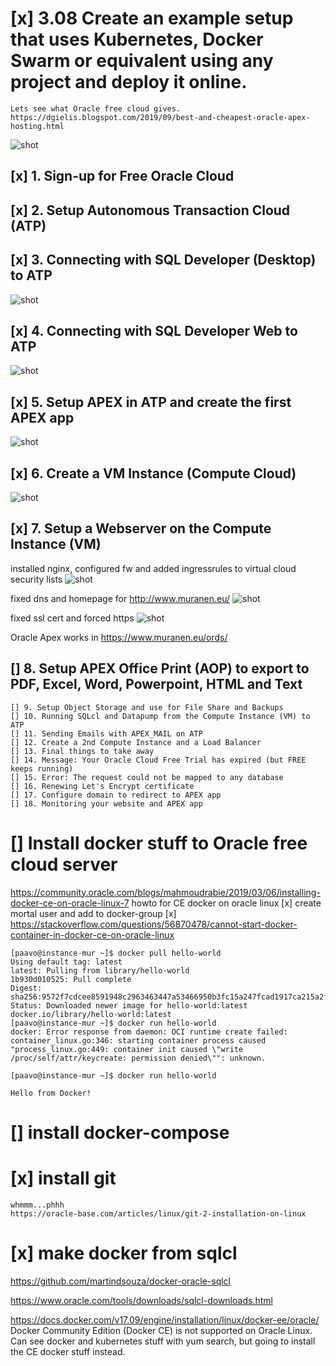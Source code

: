 # [x] 3.08 Create an example setup that uses Kubernetes, Docker Swarm or equivalent using any project and deploy it online.

    Lets see what Oracle free cloud gives.
    https://dgielis.blogspot.com/2019/09/best-and-cheapest-oracle-apex-hosting.html

![shot](./greenbuttons-www.muranen.eu.png)

## [x] 1. Sign-up for Free Oracle Cloud
## [x] 2. Setup Autonomous Transaction Cloud (ATP)
## [x] 3. Connecting with SQL Developer (Desktop) to ATP
![shot](./STEP3-Always-free-Oracle-Cloud-ATP-admin-via-desktop-SqlDeveloper.png)

## [x] 4. Connecting with SQL Developer Web to ATP
![shot](./STEP4-web-sqldeveloper-to-ATP-db.png)

## [x] 5. Setup APEX in ATP and create the first APEX app
![shot](./STEP5-apex-workspace-and-app.png)

## [x] 6. Create a VM Instance (Compute Cloud)
![shot](./STEP6-vm-instance-ssh-works.png)

## [x] 7. Setup a Webserver on the Compute Instance (VM)
installed nginx, configured fw and added ingressrules to virtual cloud security lists
![shot](./STEP7-nginx-fw-instance-ingressrules.png)

fixed dns and homepage for http://www.muranen.eu/
![shot](./STEP7-fix-dns-and-homepage.png)

fixed ssl cert and forced https
![shot](./STEP7-ssl-force-https.png)

Oracle Apex works in https://www.muranen.eu/ords/

## [] 8. Setup APEX Office Print (AOP) to export to PDF, Excel, Word, Powerpoint, HTML and Text

    [] 9. Setup Object Storage and use for File Share and Backups
    [] 10. Running SQLcl and Datapump from the Compute Instance (VM) to ATP
    [] 11. Sending Emails with APEX_MAIL on ATP
    [] 12. Create a 2nd Compute Instance and a Load Balancer
    [] 13. Final things to take away
    [] 14. Message: Your Oracle Cloud Free Trial has expired (but FREE keeps running)
    [] 15. Error: The request could not be mapped to any database
    [] 16. Renewing Let's Encrypt certificate
    [] 17. Configure domain to redirect to APEX app
    [] 18. Monitoring your website and APEX app

# [] Install docker stuff to Oracle free cloud server

https://community.oracle.com/blogs/mahmoudrabie/2019/03/06/installing-docker-ce-on-oracle-linux-7
    howto for CE docker on oracle linux
    [x] create mortal user and add to docker-group
    [x] https://stackoverflow.com/questions/56870478/cannot-start-docker-container-in-docker-ce-on-oracle-linux

    [paavo@instance-mur ~]$ docker pull hello-world
    Using default tag: latest
    latest: Pulling from library/hello-world
    1b930d010525: Pull complete 
    Digest: sha256:9572f7cdcee8591948c2963463447a53466950b3fc15a247fcad1917ca215a2f
    Status: Downloaded newer image for hello-world:latest
    docker.io/library/hello-world:latest
    [paavo@instance-mur ~]$ docker run hello-world
    docker: Error response from daemon: OCI runtime create failed: container_linux.go:346: starting container process caused "process_linux.go:449: container init caused \"write /proc/self/attr/keycreate: permission denied\"": unknown.

    [paavo@instance-mur ~]$ docker run hello-world
    
    Hello from Docker!

# [] install docker-compose

# [x] install git
    whmmm...phhh
    https://oracle-base.com/articles/linux/git-2-installation-on-linux

# [x] make docker from sqlcl

https://github.com/martindsouza/docker-oracle-sqlcl

https://www.oracle.com/tools/downloads/sqlcl-downloads.html

https://docs.docker.com/v17.09/engine/installation/linux/docker-ee/oracle/
    Docker Community Edition (Docker CE) is not supported on Oracle Linux.
    Can see docker and kubernetes stuff with yum search, but going to install the CE docker stuff instead.

